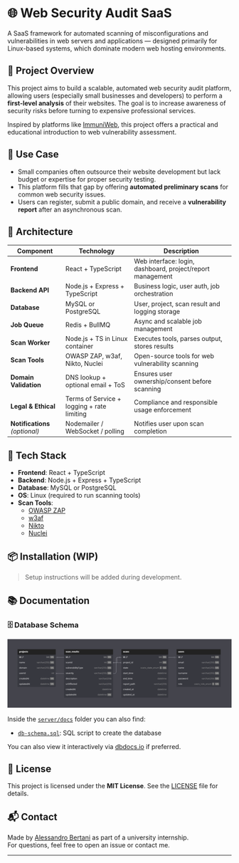 # 🌐 Web Security Audit SaaS

A SaaS framework for automated scanning of misconfigurations and vulnerabilities in web servers and applications — designed primarily for Linux-based systems, which dominate modern web hosting environments.

## 🚀 Project Overview

This project aims to build a scalable, automated web security audit platform, allowing users (especially small businesses and developers) to perform a **first-level analysis** of their websites. The goal is to increase awareness of security risks before turning to expensive professional services.

Inspired by platforms like [ImmuniWeb](https://www.immuniweb.com/), this project offers a practical and educational introduction to web vulnerability assessment.

## 🧩 Use Case

- Small companies often outsource their website development but lack budget or expertise for proper security testing.
- This platform fills that gap by offering **automated preliminary scans** for common web security issues.
- Users can register, submit a public domain, and receive a **vulnerability report** after an asynchronous scan.

## 🧱 Architecture

| Component                      | Technology                                 | Description                                                |
| ------------------------------ | ------------------------------------------ | ---------------------------------------------------------- |
| **Frontend**                   | React + TypeScript                         | Web interface: login, dashboard, project/report management |
| **Backend API**                | Node.js + Express + TypeScript             | Business logic, user auth, job orchestration               |
| **Database**                   | MySQL or PostgreSQL                        | User, project, scan result and logging storage             |
| **Job Queue**                  | Redis + BullMQ                             | Async and scalable job management                          |
| **Scan Worker**                | Node.js + TS in Linux container            | Executes tools, parses output, stores results              |
| **Scan Tools**                 | OWASP ZAP, w3af, Nikto, Nuclei             | Open-source tools for web vulnerability scanning           |
| **Domain Validation**          | DNS lookup + optional email + ToS          | Ensures user ownership/consent before scanning             |
| **Legal & Ethical**            | Terms of Service + logging + rate limiting | Compliance and responsible usage enforcement               |
| **Notifications** _(optional)_ | Nodemailer / WebSocket / polling           | Notifies user upon scan completion                         |

## 🔧 Tech Stack

- **Frontend**: React + TypeScript
- **Backend**: Node.js + Express + TypeScript
- **Database**: MySQL or PostgreSQL
- **OS**: Linux (required to run scanning tools)
- **Scan Tools**:
  - [OWASP ZAP](https://www.zaproxy.org/)
  - [w3af](https://github.com/andresriancho/w3af)
  - [Nikto](https://github.com/sullo/nikto)
  - [Nuclei](https://github.com/projectdiscovery/nuclei)

## 📦 Installation (WIP)

> Setup instructions will be added during development.

## 📚 Documentation

### 🗄️ Database Schema

![Database ER Diagram](./server/docs/db-schema.png)

Inside the [`server/docs`](server/docs) folder you can also find:

- [`db-schema.sql`](server/docs/db-schema.sql): SQL script to create the database

You can also view it interactively via [dbdocs.io](https://dbdocs.io) if preferred.

## 📜 License

This project is licensed under the **MIT License**. See the [LICENSE](./LICENSE) file for details.

## 📬 Contact

Made by [Alessandro Bertani](https://github.com/tuo-username) as part of a university internship.  
For questions, feel free to open an issue or contact me.

---
